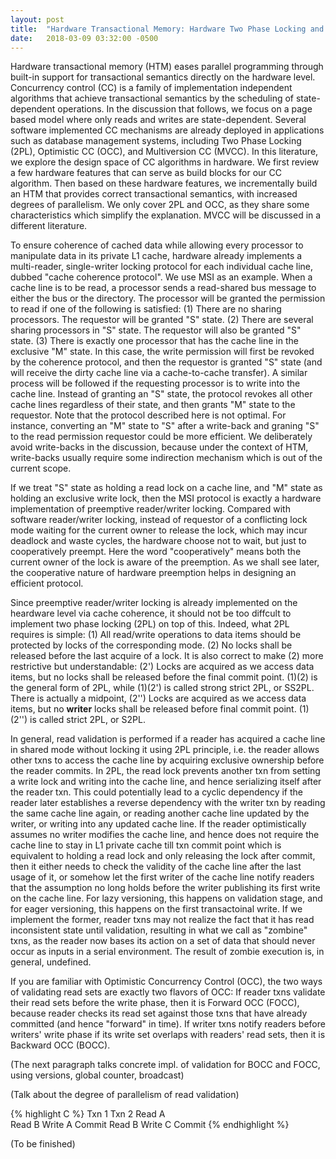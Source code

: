 ```yaml
---
layout: post
title:  "Hardware Transactional Memory: Hardware Two Phase Locking and Optimistic Concurrency Control"
date:   2018-03-09 03:32:00 -0500
---
```


Hardware transactional memory (HTM) eases parallel programming through built-in support for 
transactional semantics directly on the hardware level. Concurrency control (CC) is a family of implementation 
independent algorithms that achieve transactional semantics by the scheduling of state-dependent operations. 
In the discussion that follows, we focus on a page based model where only reads and writes are state-dependent.
Several software implemented CC mechanisms are already deployed in applications such as database management systems,
including Two Phase Locking (2PL), Optimistic CC (OCC), and Multiversion CC (MVCC). In this literature, we 
explore the design space of CC algorithms in hardware. We first review a few hardware features that can serve as
build blocks for our CC algorithm. Then based on these hardware features, we incrementally build an HTM 
that provides correct transactional semantics, with increased degrees of parallelism. We only cover
2PL and OCC, as they share some characteristics which simplify the explanation. 
MVCC will be discussed in a different literature.

To ensure coherence of cached data while allowing every processor to manipulate data in its private L1 cache, hardware already implements 
a multi-reader, single-writer locking protocol for each individual cache line, dubbed "cache coherence protocol". We use MSI as 
an example. When a cache line is to be read, a processor sends a read-shared bus message to either the bus or the directory. The processor
will be granted the permission to read if one of the following is satisfied: (1) There are no sharing processors. The requestor will be
granted "S" state. (2) There are several sharing processors in "S" state. The requestor will also be granted "S" state. (3) There is 
exactly one processor that has the cache line in the exclusive "M" state. In this case, the write permission will first be revoked by the 
coherence protocol, and then the requestor is granted "S" state (and will receive the dirty cache line via a cache-to-cache transfer). A 
similar process will be followed 
if the requesting processor is to write into the cache line. Instead of granting an "S" state, the protocol revokes all other cache lines 
regardless of their state, and then grants "M" state to the requestor. Note that the protocol described here is not optimal.
For instance, converting an "M" state to "S" after a write-back and graning "S" to the read permission requestor could be more efficient. 
We deliberately avoid write-backs in the discussion, because under the context of HTM, write-backs usually require some indirection 
mechanism which is out of the current scope.

If we treat "S" state as holding a read lock on a cache line, and "M" state as holding an exclusive write lock, then the MSI 
protocol is exactly a hardware implementation of preemptive reader/writer locking. Compared with software reader/writer locking,
instead of requestor of a conflicting lock mode waiting for the current owner to release the lock, which may incur deadlock and 
waste cycles, the hardware choose not to wait, but just to cooperatively preempt. Here the word "cooperatively" means both the 
current owner of the lock is aware of the preemption. As we shall see later, the cooperative nature of hardware preemption
helps in designing an efficient protocol.

Since preemptive reader/writer locking is already implemented on the heardware level via cache coherence, it should not be too
diffcult to implement two phase locking (2PL) on top of this. Indeed, what 2PL requires is simple: (1) All read/write operations
to data items should be protected by locks of the corresponding mode. (2) No locks shall be released before the last acquire of
a lock. It is also correct to make (2) more restrictive but understandable: (2') Locks are acquired 
as we access data items, but no locks shall be released before the final commit point. (1)(2) is the general form of 2PL, while
(1)(2') is called strong strict 2PL, or SS2PL. There is actually a midpoint, (2'') Locks are acquired as we access
data items, but no **writer** locks shall be released before final commit point. (1)(2'') is called strict 2PL, or S2PL.

In general, read validation is performed if a reader has acquired a cache line in shared mode without locking it using 2PL
principle, i.e. the reader allows other txns to access the cache line by acquiring exclusive ownership before the reader commits. 
In 2PL, the read lock prevents another txn from setting a write lock and writing into the cache line, and hence 
serializing itself after the reader txn. This could potentially lead to a cyclic dependency if the reader later establishes a reverse 
dependency with the writer txn by reading the same cache line again, or reading another cache line updated by the writer, 
or writing into any updated cache line. If the reader optimistically assumes no writer modifies the cache line, and hence
does not require the cache line to stay in L1 private cache till txn commit point which is equivalent to holding a read lock and 
only releasing the lock after commit, then it either 
needs to check the validity of the cache line after the last usage of it, or 
somehow let the first writer of the cache line notify readers that the assumption no long holds before the writer publishing its first 
write on the cache line. For lazy versioning, this happens on validation stage, and for eager versioning, this happens on the first 
transactoinal write. If we implement the former, reader txns may not realize the fact that it has read inconsistent state until 
validation, resulting in what we call as "zombine" txns, as the reader now bases its action on a set of data that should never
occur as inputs in a serial environment. The result of zombie execution is, in general, undefined.

If you are familiar with Optimistic Concurrency Control (OCC), the two ways of validating read sets are exactly
two flavors of OCC: If reader txns validate their read sets before the write phase, then it is Forward OCC (FOCC), because reader 
checks its read set against those txns that have already committed (and hence "forward" in time). If writer txns 
notify readers before writers' write phase if its write set overlaps with readers' read sets, then it is Backward OCC (BOCC).

(The next paragraph talks concrete impl. of validation for BOCC and FOCC, using versions, global counter, broadcast)

(Talk about the degree of parallelism of read validation)

{% highlight C %}
 Txn 1               Txn 2
Read  A      
                    Read  B
                    Write A
                    Commit
Read  B
Write C
Commit
{% endhighlight %}

(To be finished)